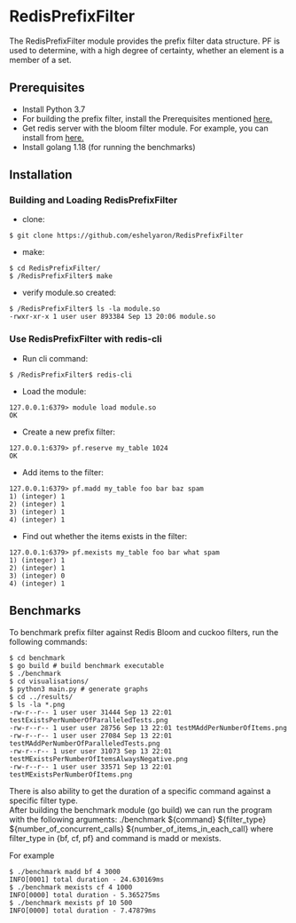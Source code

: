 # RedisPrefixFilter
The RedisPrefixFilter module provides the prefix filter data structure.
PF is used to determine, with a high degree of certainty, whether an element is  a member of a set.



## Prerequisites
- Install Python 3.7
- For building the prefix filter, install the Prerequisites mentioned [here.](https://github.com/TomerEven/Prefix-Filter#prerequisites)
- Get redis server with the bloom filter module. For example, you can install from [here.](https://hub.docker.com/r/redislabs/rebloom/)
- Install golang 1.18 (for running the benchmarks)

## Installation
### Building and Loading RedisPrefixFilter

- clone:
```
$ git clone https://github.com/eshelyaron/RedisPrefixFilter
```
- make:
```
$ cd RedisPrefixFilter/
$ /RedisPrefixFilter$ make
```
- verify module.so created:
```
$ /RedisPrefixFilter$ ls -la module.so
-rwxr-xr-x 1 user user 893384 Sep 13 20:06 module.so
```
### Use RedisPrefixFilter with redis-cli
- Run cli command:
```
$ /RedisPrefixFilter$ redis-cli 
```

- Load the module:
```
127.0.0.1:6379> module load module.so
OK
```

- Create a new prefix  filter:
```
127.0.0.1:6379> pf.reserve my_table 1024
OK
```

- Add items to the filter:
```
127.0.0.1:6379> pf.madd my_table foo bar baz spam
1) (integer) 1
2) (integer) 1
3) (integer) 1
4) (integer) 1
```

- Find out whether the items exists in the filter:
```
127.0.0.1:6379> pf.mexists my_table foo bar what spam
1) (integer) 1
2) (integer) 1
3) (integer) 0
4) (integer) 1
```
## Benchmarks
To benchmark prefix filter against Redis Bloom and cuckoo filters, run the following commands:
```
$ cd benchmark 
$ go build # build benchmark executable
$ ./benchmark 
$ cd visualisations/
$ python3 main.py # generate graphs
$ cd ../results/
$ ls -la *.png 
-rw-r--r-- 1 user user 31444 Sep 13 22:01 testExistsPerNumberOfParalleledTests.png
-rw-r--r-- 1 user user 28756 Sep 13 22:01 testMAddPerNumberOfItems.png
-rw-r--r-- 1 user user 27084 Sep 13 22:01 testMAddPerNumberOfParalleledTests.png
-rw-r--r-- 1 user user 31073 Sep 13 22:01 testMExistsPerNumberOfItemsAlwaysNegative.png
-rw-r--r-- 1 user user 33571 Sep 13 22:01 testMExistsPerNumberOfItems.png
```

There is also ability to get the duration of a specific command against a specific filter type.  
After building the benchmark module (go build) we can run the program with the following arguments:
./benchmark ${command} ${filter_type} ${number_of_concurrent_calls} ${number_of_items_in_each_call}
where filter_type in {bf, cf, pf} and command is madd or mexists.

For example

```
$ ./benchmark madd bf 4 3000
INFO[0001] total duration - 24.630169ms 
$ ./benchmark mexists cf 4 1000
INFO[0000] total duration - 5.365275ms 
$ ./benchmark mexists pf 10 500
INFO[0000] total duration - 7.47879ms
```

